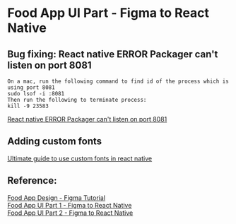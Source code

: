 # Food App UI Part  - Figma to React Native
## Bug fixing: React native ERROR Packager can't listen on port 8081
```
On a mac, run the following command to find id of the process which is using port 8081
sudo lsof -i :8081
Then run the following to terminate process:
kill -9 23583
```
[React native ERROR Packager can't listen on port 8081](https://stackoverflow.com/questions/43425754/react-native-error-packager-cant-listen-on-port-8081)   

## Adding custom fonts 
[Ultimate guide to use custom fonts in react native](https://medium.com/@mehrankhandev/ultimate-guide-to-use-custom-fonts-in-react-native-77fcdf859cf4)   
 

## Reference:  
[Food App Design - Figma Tutorial](https://www.youtube.com/watch?v=jA-R8bJRZPg&ab_channel=MadeWithMatt)  
[Food App UI Part 1 - Figma to React Native](https://www.youtube.com/watch?v=7_nsd_iNDtY&ab_channel=MadeWithMatt)  
[Food App UI Part 2 - Figma to React Native](https://www.youtube.com/watch?v=GPu1ax1Fga0&ab_channel=MadeWithMatt)  
